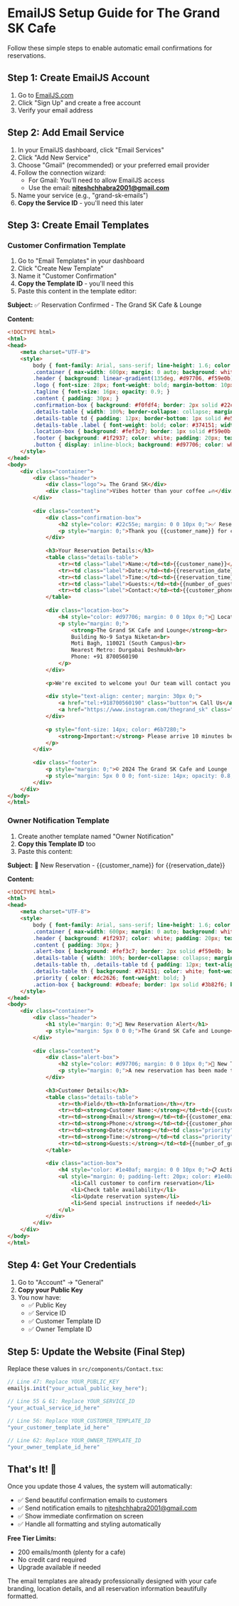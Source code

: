 # EmailJS Setup Guide for The Grand SK Cafe

Follow these simple steps to enable automatic email confirmations for reservations.

## Step 1: Create EmailJS Account
1. Go to [EmailJS.com](https://www.emailjs.com/)
2. Click "Sign Up" and create a free account
3. Verify your email address

## Step 2: Add Email Service
1. In your EmailJS dashboard, click "Email Services"
2. Click "Add New Service"
3. Choose "Gmail" (recommended) or your preferred email provider
4. Follow the connection wizard:
   - For Gmail: You'll need to allow EmailJS access
   - Use the email: **niteshchhabra2001@gmail.com**
5. Name your service (e.g., "grand-sk-emails")
6. **Copy the Service ID** - you'll need this later

## Step 3: Create Email Templates

### Customer Confirmation Template
1. Go to "Email Templates" in your dashboard
2. Click "Create New Template"
3. Name it "Customer Confirmation"
4. **Copy the Template ID** - you'll need this
5. Paste this content in the template editor:

**Subject:** ✅ Reservation Confirmed - The Grand SK Cafe & Lounge

**Content:**
```html
<!DOCTYPE html>
<html>
<head>
    <meta charset="UTF-8">
    <style>
        body { font-family: Arial, sans-serif; line-height: 1.6; color: #333; margin: 0; padding: 20px; }
        .container { max-width: 600px; margin: 0 auto; background: white; border-radius: 10px; overflow: hidden; box-shadow: 0 4px 6px rgba(0,0,0,0.1); }
        .header { background: linear-gradient(135deg, #d97706, #f59e0b); color: white; padding: 30px; text-align: center; }
        .logo { font-size: 28px; font-weight: bold; margin-bottom: 10px; }
        .tagline { font-size: 16px; opacity: 0.9; }
        .content { padding: 30px; }
        .confirmation-box { background: #f0fdf4; border: 2px solid #22c55e; border-radius: 8px; padding: 20px; margin: 20px 0; text-align: center; }
        .details-table { width: 100%; border-collapse: collapse; margin: 20px 0; }
        .details-table td { padding: 12px; border-bottom: 1px solid #e5e7eb; }
        .details-table .label { font-weight: bold; color: #374151; width: 40%; }
        .location-box { background: #fef3c7; border: 1px solid #f59e0b; border-radius: 8px; padding: 20px; margin: 20px 0; }
        .footer { background: #1f2937; color: white; padding: 20px; text-align: center; }
        .button { display: inline-block; background: #d97706; color: white; padding: 12px 24px; text-decoration: none; border-radius: 6px; font-weight: bold; margin: 10px 5px; }
    </style>
</head>
<body>
    <div class="container">
        <div class="header">
            <div class="logo">☕ The Grand SK</div>
            <div class="tagline">Vibes hotter than your coffee ☕🔥</div>
        </div>
        
        <div class="content">
            <div class="confirmation-box">
                <h2 style="color: #22c55e; margin: 0 0 10px 0;">✅ Reservation Confirmed!</h2>
                <p style="margin: 0;">Thank you {{customer_name}} for choosing The Grand SK!</p>
            </div>
            
            <h3>Your Reservation Details:</h3>
            <table class="details-table">
                <tr><td class="label">Name:</td><td>{{customer_name}}</td></tr>
                <tr><td class="label">Date:</td><td>{{reservation_date}}</td></tr>
                <tr><td class="label">Time:</td><td>{{reservation_time}}</td></tr>
                <tr><td class="label">Guests:</td><td>{{number_of_guests}}</td></tr>
                <tr><td class="label">Contact:</td><td>{{customer_phone}}</td></tr>
            </table>
            
            <div class="location-box">
                <h4 style="color: #d97706; margin: 0 0 10px 0;">📍 Location Details</h4>
                <p style="margin: 0;">
                    <strong>The Grand SK Cafe and Lounge</strong><br>
                    Building No-9 Satya Niketan<br>
                    Moti Bagh, 110021 (South Campus)<br>
                    Nearest Metro: Durgabai Deshmukh<br>
                    Phone: +91 8700560190
                </p>
            </div>
            
            <p>We're excited to welcome you! Our team will contact you shortly to confirm your reservation.</p>
            
            <div style="text-align: center; margin: 30px 0;">
                <a href="tel:+918700560190" class="button">📞 Call Us</a>
                <a href="https://www.instagram.com/thegrand_sk" class="button">📱 Follow Us</a>
            </div>
            
            <p style="font-size: 14px; color: #6b7280;">
                <strong>Important:</strong> Please arrive 10 minutes before your reservation time. For changes or cancellations, call us at least 2 hours in advance.
            </p>
        </div>
        
        <div class="footer">
            <p style="margin: 0;">© 2024 The Grand SK Cafe and Lounge | Founded by Nitesh Chhabra</p>
            <p style="margin: 5px 0 0 0; font-size: 14px; opacity: 0.8;">Where every moment becomes a cherished memory</p>
        </div>
    </div>
</body>
</html>
```

### Owner Notification Template
1. Create another template named "Owner Notification"
2. **Copy this Template ID** too
3. Paste this content:

**Subject:** 🔔 New Reservation - {{customer_name}} for {{reservation_date}}

**Content:**
```html
<!DOCTYPE html>
<html>
<head>
    <meta charset="UTF-8">
    <style>
        body { font-family: Arial, sans-serif; line-height: 1.6; color: #333; margin: 0; padding: 20px; }
        .container { max-width: 600px; margin: 0 auto; background: white; border-radius: 10px; overflow: hidden; box-shadow: 0 4px 6px rgba(0,0,0,0.1); }
        .header { background: #1f2937; color: white; padding: 20px; text-align: center; }
        .content { padding: 30px; }
        .alert-box { background: #fef3c7; border: 2px solid #f59e0b; border-radius: 8px; padding: 20px; margin: 20px 0; }
        .details-table { width: 100%; border-collapse: collapse; margin: 20px 0; background: #f9fafb; }
        .details-table th, .details-table td { padding: 12px; text-align: left; border-bottom: 1px solid #e5e7eb; }
        .details-table th { background: #374151; color: white; font-weight: bold; }
        .priority { color: #dc2626; font-weight: bold; }
        .action-box { background: #dbeafe; border: 1px solid #3b82f6; border-radius: 8px; padding: 15px; margin: 20px 0; }
    </style>
</head>
<body>
    <div class="container">
        <div class="header">
            <h1 style="margin: 0;">🔔 New Reservation Alert</h1>
            <p style="margin: 5px 0 0 0;">The Grand SK Cafe and Lounge</p>
        </div>
        
        <div class="content">
            <div class="alert-box">
                <h2 style="color: #d97706; margin: 0 0 10px 0;">📅 New Table Reservation</h2>
                <p style="margin: 0;">A new reservation has been made through the website.</p>
            </div>
            
            <h3>Customer Details:</h3>
            <table class="details-table">
                <tr><th>Field</th><th>Information</th></tr>
                <tr><td><strong>Customer Name:</strong></td><td>{{customer_name}}</td></tr>
                <tr><td><strong>Email:</strong></td><td>{{customer_email}}</td></tr>
                <tr><td><strong>Phone:</strong></td><td>{{customer_phone}}</td></tr>
                <tr><td><strong>Date:</strong></td><td class="priority">{{reservation_date}}</td></tr>
                <tr><td><strong>Time:</strong></td><td class="priority">{{reservation_time}}</td></tr>
                <tr><td><strong>Guests:</strong></td><td>{{number_of_guests}}</td></tr>
            </table>
            
            <div class="action-box">
                <h4 style="color: #1e40af; margin: 0 0 10px 0;">📋 Action Required:</h4>
                <ul style="margin: 0; padding-left: 20px; color: #1e40af;">
                    <li>Call customer to confirm reservation</li>
                    <li>Check table availability</li>
                    <li>Update reservation system</li>
                    <li>Send special instructions if needed</li>
                </ul>
            </div>
        </div>
    </div>
</body>
</html>
```

## Step 4: Get Your Credentials
1. Go to "Account" → "General"
2. **Copy your Public Key**
3. You now have:
   - ✅ Public Key
   - ✅ Service ID  
   - ✅ Customer Template ID
   - ✅ Owner Template ID

## Step 5: Update the Website (Final Step)
Replace these values in `src/components/Contact.tsx`:

```javascript
// Line 47: Replace YOUR_PUBLIC_KEY
emailjs.init("your_actual_public_key_here");

// Line 55 & 61: Replace YOUR_SERVICE_ID  
"your_actual_service_id_here"

// Line 56: Replace YOUR_CUSTOMER_TEMPLATE_ID
"your_customer_template_id_here"

// Line 62: Replace YOUR_OWNER_TEMPLATE_ID  
"your_owner_template_id_here"
```

## That's It! 🎉

Once you update those 4 values, the system will automatically:
- ✅ Send beautiful confirmation emails to customers
- ✅ Send notification emails to niteshchhabra2001@gmail.com
- ✅ Show immediate confirmation on screen
- ✅ Handle all formatting and styling automatically

**Free Tier Limits:**
- 200 emails/month (plenty for a cafe)
- No credit card required
- Upgrade available if needed

The email templates are already professionally designed with your cafe branding, location details, and all reservation information beautifully formatted.